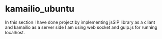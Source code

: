 # kamailio_ubuntu
In this section I have done project by implementing jsSIP library as a cliant and kamailio as a server side
I am using web socket and gulp.js for running localhost.
